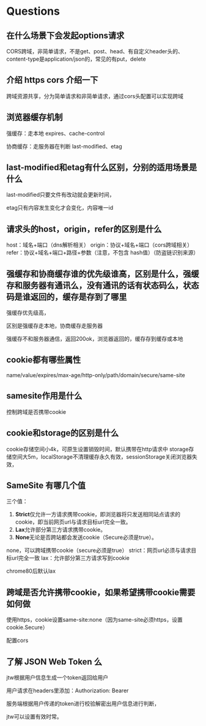 # Questions

## 在什么场景下会发起options请求

CORS跨域，非简单请求，不是get、post、head、有自定义header头的、content-type是application/json的，常见的有put，delete

## 介绍 https cors 介绍一下

跨域资源共享，分为简单请求和非简单请求，通过cors头配置可以实现跨域

## 浏览器缓存机制

强缓存：走本地
expires、cache-control

协商缓存：走服务器在判断
last-modified、etag

## last-modified和etag有什么区别，分别的适用场景是什么

last-modified只要文件有改动就会更新时间，

etag只有内容发生变化才会变化，内容唯一id

## 请求头的host，origin，refer的区别是什么

host：域名+端口（dns解析相关）
origin：协议+域名+端口（cors跨域相关）
refer：协议+域名+端口+路径+参数（注意，不包含 hash值）（防盗链识别来源）

## 强缓存和协商缓存谁的优先级谁高，区别是什么，强缓存和服务器有通讯么，没有通讯的话有状态码么，状态码是谁返回的，缓存是存到了哪里

强缓存优先级高，

区别是强缓存走本地，协商缓存走服务器

强缓存不和服务器通信，返回200ok，浏览器返回的，缓存存到缓存或本地

## cookie都有哪些属性

name/value/expires/max-age/http-only/path/domain/secure/same-site

## samesite作用是什么

控制跨域是否携带cookie

## cookie和storage的区别是什么

cookie存储空间小4k，可原生设置销毁时间，默认携带在http请求中
storage存储空间大5m，localStorage不清理缓存永久有效，sessionStorage关闭浏览器失效，

## SameSite 有哪几个值

三个值：

1. **Strict**仅允许一方请求携带cookie，即浏览器将只发送相同站点请求的cookie，即当前网页url与请求目标url完全一致。
2. **Lax**允许部分第三方请求携带cookie。
3. **None**无论是否跨站都会发送cookie（Secure必须是true）。

none，可以跨域携带cookie（secure必须是true）
strict：网页url必须与请求目标url完全一致
lax：允许部分第三方请求写到cookie

chrome80后默认lax

## 跨域是否允许携带cookie，如果希望携带cookie需要如何做

使用https，cookie设置same-site:none（因为same-site必须https，设置cookie.Secure）

配置cors

## 了解 JSON Web Token 么

jtw根据用户信息生成一个token返回给用户

用户请求在headers里添加：Authorization: Bearer <token>

服务端根据用户传递的token进行校验解密出用户信息进行判断，

jtw可以设置有效时常。